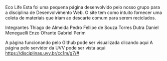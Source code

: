 Eco Life
Esta foi uma pequena página desenvolvido pelo nosso grupo para a disciplina de Desenvolvimento Web. O site tem como intuito fornecer uma coleta de materiais que iriam ao descarte comum para serem reciclados.

Integrantes
Thiago de Almeida Pedro 
Fellipe de Souza Torres Dutra
Daniel Meneguelli
Enzo Ofrante
Gabriel Perim

A página funcionando pelo Github pode ser visualizada clicando aqui 
A página pelo servidor da UVV pode ser vista aqui https://disciplinas.uvv.br/cc1m/g7/#

